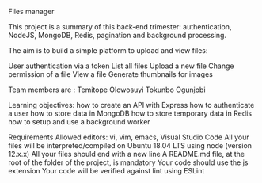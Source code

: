 Files manager

This project is a summary of this back-end trimester: authentication, NodeJS, MongoDB, Redis, pagination and background processing.

The aim is to build a simple platform to upload and view files:

User authentication via a token
List all files
Upload a new file
Change permission of a file
View a file
Generate thumbnails for images

Team members are :
Temitope Olowosuyi
Tokunbo Ogunjobi

Learning objectives:
how to create an API with Express
how to authenticate a user
how to store data in MongoDB
how to store temporary data in Redis
how to setup and use a background worker

Requirements
Allowed editors: vi, vim, emacs, Visual Studio Code
All your files will be interpreted/compiled on Ubuntu 18.04 LTS using node (version 12.x.x)
All your files should end with a new line
A README.md file, at the root of the folder of the project, is mandatory
Your code should use the js extension
Your code will be verified against lint using ESLint
